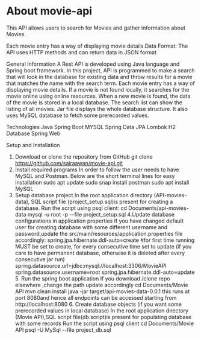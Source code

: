 # About movie-api

This API allows users to search for Movies and gather information about Movies.

Each movie entry has a way of displaying movie details.Data Format: The API uses HTTP methods and can return data in JSON format

  General Information
A Rest API is developed using Java language and Spring boot framework.
In this project, API is programmed to make a search that will look in the database for existing data and throw results for a movie that matches the name with the search term.
Each movie entry has a way of displaying movie details.
If a movie is not found locally, it searches for the movie online using online resources. When a new movie is found, the data of the movie is stored in a local database. The search list can show the listing of all movies.
Jar file displays the whole database structure. It also uses MySQL database to fetch some prerecorded values.

 Technologies
Java
Spring Boot
MYSQL
Spring Data JPA
Lombok
H2 Database
Spring Web

 Setup and Installation
1.	Download or clone the repository from GitHub
git clone https://github.com/sairaawan/movie-api.git
2.	Install required programs
In order to follow the user needs to have MySQL and Postman. Below are the short terminal lines for easy installation
sudo apt update
sudo snap install postman
sudo apt install MySQL
3.	Setup database project
In the root application directory (API-movies-data), SQL script file (project_setup.sql)is present for creating a database.
Run the script using psql client:
cd Documents/api-movies-data
mysql -u root -p
--file project_setup.sql
     4.Update database configurations in application properties
If you have changed default user for creating database with some different username and password,update the src/main/resources/application.properties file accordingly:
spring.jpa.hibernate.ddl-auto=create #for first time running MUST be set to create, for every consecutive time set to update (if you care to have permanent database, otherwise it is deleted after every consecutive jar run)
spring.datasource.url=jdbc:mysql://localhost:3306/MovieAPI
spring.datasource.username=root
spring.jpa.hibernate.ddl-auto=update
        5. Run the spring boot application
If you download /clone repo elsewhere ,change the path update accordingly
cd Documents/Movie API
mvn clean install
java -jar target/api-movies-data-0.0.1
this runs at port 8080and hence all  endpoints can be accessed starting from http://localhost:8080
         6. Create database objects (if you want some prerecorded  values in local database)
In the root application directory (Movie API),SQL script file(db.script)is present for populating database with some records
Run the script using psql client
cd Documents/Movie API
psql -U MySql --file project_db.sql
